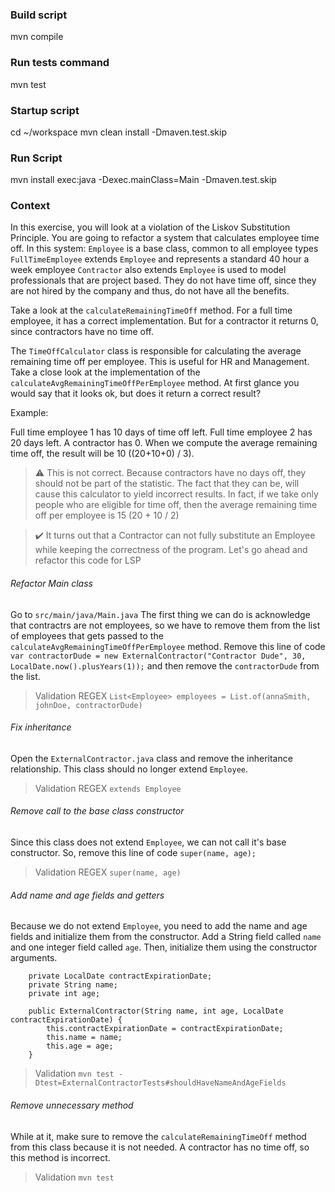 ### Build script

mvn compile

### Run tests command

mvn test

### Startup script

cd ~/workspace
mvn clean install -Dmaven.test.skip

### Run Script

mvn install  exec:java -Dexec.mainClass=Main -Dmaven.test.skip

### Context

In this exercise, you will look at a violation of the Liskov Substitution Principle.
You are going to refactor a system that calculates employee time off. In this system:
```Employee``` is a base class, common to all employee types
```FullTimeEmployee``` extends ```Employee``` and represents a standard 40 hour a week employee
```Contractor``` also extends ```Employee``` is used to model professionals that are project based. They do not have
time off, since they are not hired by the company and thus, do not have all the benefits. 

Take a look at the ```calculateRemainingTimeOff``` method. For a full
time employee, it has a correct implementation. But for a contractor it returns 0, since contractors have no time off.

The ```TimeOffCalculator``` class is responsible for calculating the average remaining time off per employee. This is
useful for HR and Management. Take a close look at the implementation of the ```calculateAvgRemainingTimeOffPerEmployee```
method. At first glance you would say that it looks ok, but does it return a correct result? 

Example:

Full time employee 1 has 10 days of time off left.
Full time employee 2 has 20 days left.
A contractor has 0.
When we compute the average remaining time off, the result will be 10 ((20+10+0) / 3). 

> ⚠️️ This is not correct. Because contractors have no days off, they should not be part of the statistic. The fact that
> they can be, will cause this calculator to yield incorrect results. In fact, if we take only people who are eligible for
> time off, then the average remaining time off per employee is 15 (20 + 10 / 2)


> ✔️ It turns out that a Contractor can not fully substitute an Employee while keeping the correctness of the program.
> Let's go ahead and refactor this code for LSP

###### Refactor Main class

Go to ```src/main/java/Main.java```
The first thing we can do is acknowledge that contractrs are not employees, so we have to remove them from the list of 
employees that gets passed to the ```calculateAvgRemainingTimeOffPerEmployee``` method. Remove this line of code 
```var contractorDude = new ExternalContractor("Contractor Dude", 30, LocalDate.now().plusYears(1));``` and then
remove the ```contractorDude``` from the list.

> Validation REGEX ```List<Employee> employees = List.of(annaSmith, johnDoe, contractorDude)```

###### Fix inheritance

Open the ```ExternalContractor.java``` class and remove the inheritance relationship. This class should no longer
extend ```Employee```. 

> Validation REGEX ```extends Employee```

###### Remove call to the base class constructor

Since this class does not extend ```Employee```, we can not call it's base constructor. So, remove this line of code
```super(name, age);```

> Validation REGEX ```super(name, age)```

###### Add name and age fields and getters

Because we do not extend ```Employee```, you need to add the name and age fields and initialize them from the
constructor. Add a String field called ```name``` and one integer field called ```age```. Then, initialize them using
the constructor arguments.

```
    private LocalDate contractExpirationDate;
    private String name;
    private int age;

    public ExternalContractor(String name, int age, LocalDate contractExpirationDate) {
        this.contractExpirationDate = contractExpirationDate;
        this.name = name;
        this.age = age;
    }
```
> Validation ```mvn test -Dtest=ExternalContractorTests#shouldHaveNameAndAgeFields```

###### Remove unnecessary method

While at it, make sure to remove the ```calculateRemainingTimeOff``` method from this class
because it is not needed. A contractor has no time off, so this method is incorrect.

> Validation ```mvn test```
